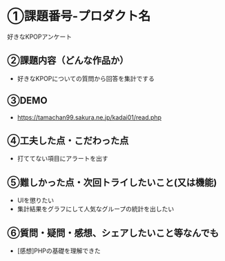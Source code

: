 # ①課題番号-プロダクト名

  好きなKPOPアンケート

## ②課題内容（どんな作品か）

- 好きなKPOPについての質問から回答を集計でする

## ③DEMO

- https://tamachan99.sakura.ne.jp/kadai01/read.php

## ④工夫した点・こだわった点

- 打ててない項目にアラートを出す

## ⑤難しかった点・次回トライしたいこと(又は機能)

- UIを懲りたい
- 集計結果をグラフにして人気なグループの統計を出したい

## ⑥質問・疑問・感想、シェアしたいこと等なんでも

- [感想]PHPの基礎を理解できた
